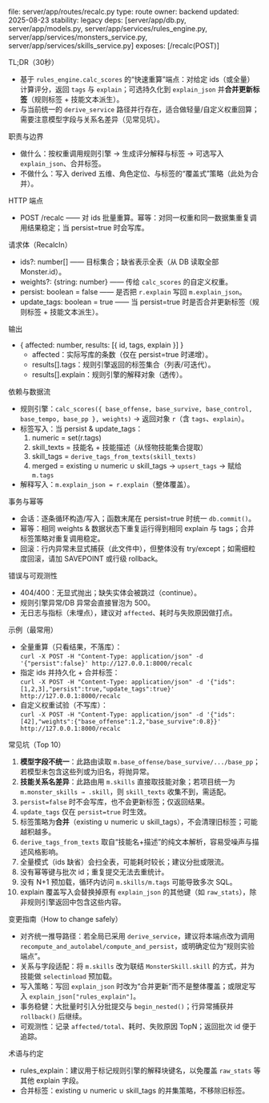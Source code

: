 file: server/app/routes/recalc.py
type: route
owner: backend
updated: 2025-08-23
stability: legacy
deps: [server/app/db.py, server/app/models.py, server/app/services/rules_engine.py, server/app/services/monsters_service.py, server/app/services/skills_service.py]
exposes: [/recalc(POST)]

TL;DR（30秒）
- 基于 `rules_engine.calc_scores` 的“快速重算”端点：对给定 ids（或全量）计算评分，返回 `tags` 与 `explain`；可选持久化到 `explain_json` 并**合并更新标签**（规则标签 + 技能文本派生）。
- 与当前统一的 `derive_service` 路径并行存在，适合做轻量/自定义权重回算；需要注意模型字段与关系名差异（见常见坑）。

职责与边界
- 做什么：按权重调用规则引擎 → 生成评分解释与标签 → 可选写入 `explain_json`、合并标签。  
- 不做什么：写入 derived 五维、角色定位、与标签的“覆盖式”策略（此处为合并）。

HTTP 端点
- POST /recalc —— 对 ids 批量重算。幂等：对同一权重和同一数据集重复调用结果稳定；当 persist=true 时会写库。

请求体（RecalcIn）
- ids?: number[] —— 目标集合；缺省表示全表（从 DB 读取全部 Monster.id）。
- weights?: {string: number} —— 传给 `calc_scores` 的自定义权重。
- persist: boolean = false —— 是否把 `r.explain` 写回 `m.explain_json`。
- update_tags: boolean = true —— 当 persist=true 时是否合并更新标签（规则标签 + 技能文本派生）。

输出
- { affected: number, results: [{ id, tags, explain }] }  
  - affected：实际写库的条数（仅在 persist=true 时递增）。
  - results[].tags：规则引擎返回的标签集合（列表/可迭代）。  
  - results[].explain：规则引擎的解释对象（透传）。

依赖与数据流
- 规则引擎：`calc_scores({ base_offense, base_survive, base_control, base_tempo, base_pp }, weights)` → 返回对象 `r`（含 `tags`、`explain`）。  
- 标签写入：当 persist & update_tags：  
  1) numeric = set(r.tags)  
  2) skill_texts = 技能名 + 技能描述（从怪物技能集合提取）  
  3) skill_tags = `derive_tags_from_texts(skill_texts)`  
  4) merged = existing ∪ numeric ∪ skill_tags → `upsert_tags` → 赋给 `m.tags`  
- 解释写入：`m.explain_json = r.explain`（整体覆盖）。

事务与幂等
- 会话：逐条循环构造/写入；函数末尾在 persist=true 时统一 `db.commit()`。  
- 幂等：相同 weights & 数据状态下重复运行得到相同 explain 与 tags；合并标签策略对重复调用稳定。  
- 回滚：行内异常未显式捕获（此文件中），但整体没有 try/except；如需细粒度回滚，请加 SAVEPOINT 或行级 rollback。

错误与可观测性
- 404/400：无显式抛出；缺失实体会被跳过（continue）。  
- 规则引擎异常/DB 异常会直接冒泡为 500。  
- 无日志与指标（未埋点），建议对 `affected`、耗时与失败原因做打点。

示例（最常用）
- 全量重算（只看结果，不落库）：  
  `curl -X POST -H "Content-Type: application/json" -d '{"persist":false}' http://127.0.0.1:8000/recalc`
- 指定 ids 并持久化 + 合并标签：  
  `curl -X POST -H "Content-Type: application/json" -d '{"ids":[1,2,3],"persist":true,"update_tags":true}' http://127.0.0.1:8000/recalc`
- 自定义权重试验（不写库）：  
  `curl -X POST -H "Content-Type: application/json" -d '{"ids":[42],"weights":{"base_offense":1.2,"base_survive":0.8}}' http://127.0.0.1:8000/recalc`

常见坑（Top 10）
1) **模型字段不统一**：此路由读取 `m.base_offense/base_survive/.../base_pp`；若模型未包含这些列或为旧名，将抛异常。  
2) **技能关系名差异**：此路由用 `m.skills` 直接取技能对象；若项目统一为 `m.monster_skills → .skill`，则 `skill_texts` 收集不到，需适配。  
3) `persist=false` 时不会写库，也不会更新标签；仅返回结果。  
4) `update_tags` 仅在 `persist=true` 时生效。  
5) 标签策略为**合并**（existing ∪ numeric ∪ skill_tags），不会清理旧标签；可能越积越多。  
6) `derive_tags_from_texts` 取自“技能名+描述”的纯文本解析，容易受噪声与描述风格影响。  
7) 全量模式（ids 缺省）会扫全表，可能耗时较长；建议分批或限流。  
8) 没有幂等键与批次 id；重复提交无法去重统计。  
9) 没有 N+1 预加载，循环内访问 `m.skills/m.tags` 可能导致多次 SQL。  
10) explain 覆盖写入会替换掉原有 `explain_json` 的其他键（如 `raw_stats`），除非规则引擎返回中包含这些内容。

变更指南（How to change safely）
- 对齐统一推导路径：若全局已采用 `derive_service`，建议将本端点改为调用 `recompute_and_autolabel/compute_and_persist`，或明确定位为“规则实验端点”。  
- 关系与字段适配：将 `m.skills` 改为联结 `MonsterSkill.skill` 的方式，并为技能做 `selectinload` 预加载。  
- 写入策略：写回 `explain_json` 时改为“合并更新”而不是整体覆盖；或限定写入 `explain_json["rules_explain"]`。  
- 事务稳健：大批量时引入分批提交与 `begin_nested()`；行异常捕获并 `rollback()` 后继续。  
- 可观测性：记录 `affected/total`、耗时、失败原因 TopN；返回批次 id 便于追踪。  

术语与约定
- rules_explain：建议用于标记规则引擎的解释块键名，以免覆盖 `raw_stats` 等其他 explain 字段。  
- 合并标签：existing ∪ numeric ∪ skill_tags 的并集策略，不移除旧标签。